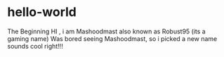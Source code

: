 # hello-world
The Beginning
HI , i am Mashoodmast also known as Robust95 (its a gaming name)
Was bored seeing Mashoodmast, so i picked a new name sounds cool right!!!
